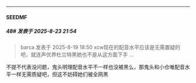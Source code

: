 ﻿
*****

####  SEEDMF  
##### 48#       发表于 2025-8-23 21:54

<blockquote>barca 发表于 2025-8-19 18:50
xcw现在的配音水平应该是无需置疑的吧，就连声优界杜兰特黑她也不是从这方面下手 ...</blockquote>
不提不代表没问题，鬼头明理配音水平不一样也没被黑么，那鬼头和小仓唯配音水平一样无需质疑吧，但这不妨碍她们被全网黑


